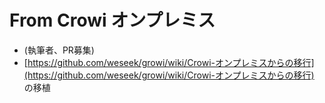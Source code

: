 # From Crowi オンプレミス

* \(執筆者、PR募集\)
* [https://github.com/weseek/growi/wiki/Crowi-オンプレミスからの移行](https://github.com/weseek/growi/wiki/Crowi-オンプレミスからの移行) の移植

